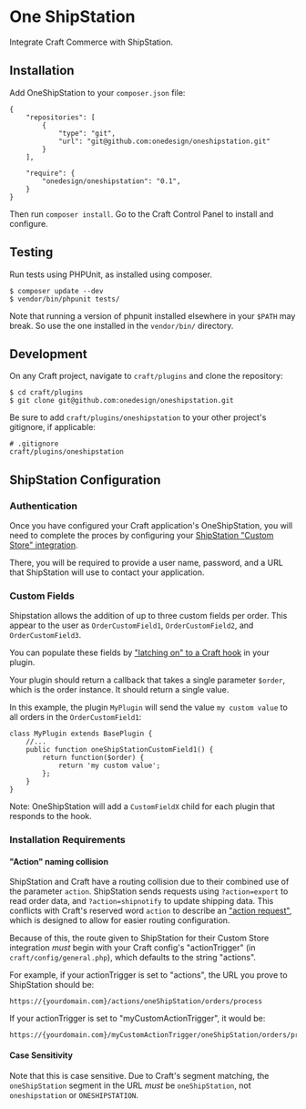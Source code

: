 # One ShipStation

Integrate Craft Commerce with ShipStation.

## Installation

Add OneShipStation to your `composer.json` file:

```
{
    "repositories": [
        {
            "type": "git",
            "url": "git@github.com:onedesign/oneshipstation.git"
        }
    ],

    "require": {
        "onedesign/oneshipstation": "0.1",
    }
}
```

Then run `composer install`. Go to the Craft Control Panel to install and configure.

## Testing

Run tests using PHPUnit, as installed using composer.

```
$ composer update --dev
$ vendor/bin/phpunit tests/
```

Note that running a version of phpunit installed elsewhere in your `$PATH` may break. So use the one installed in the `vendor/bin/` directory.

## Development

On any Craft project, navigate to `craft/plugins` and clone the repository:

```
$ cd craft/plugins
$ git clone git@github.com:onedesign/oneshipstation.git
```

Be sure to add `craft/plugins/oneshipstation` to your other project's gitignore, if applicable:

```
# .gitignore
craft/plugins/oneshipstation
```

## ShipStation Configuration

### Authentication

Once you have configured your Craft application's OneShipStation, you will need to complete the proces by configuring your [ShipStation "Custom Store" integration](https://help.shipstation.com/hc/en-us/articles/205928478-ShipStation-Custom-Store-Development-Guide#3a).

There, you will be required to provide a user name, password, and a URL that ShipStation will use to contact your application.

### Custom Fields

Shipstation allows the addition of up to three custom fields per order. This appear to the user as `OrderCustomField1`, `OrderCustomField2`, and `OrderCustomField3`.

You can populate these fields by ["latching on" to a Craft hook](https://craftcms.com/docs/plugins/hooks-and-events#latching-onto-hooks) in your plugin.

Your plugin should return a callback that takes a single parameter `$order`, which is the order instance. It should return a single value.

In this example, the plugin `MyPlugin` will send the value `my custom value` to all orders in the `OrderCustomField1`:

```
class MyPlugin extends BasePlugin {
    //...
    public function oneShipStationCustomField1() {
        return function($order) {
            return 'my custom value';
        };
    }
}
```

Note: OneShipStation will add a `CustomFieldX` child for each plugin that responds to the hook.

### Installation Requirements

#### "Action" naming collision

ShipStation and Craft have a routing collision due to their combined use of the parameter `action`.
ShipStation sends requests using `?action=export` to read order data, and `?action=shipnotify` to update shipping data.
This conflicts with Craft's reserved word `action` to describe an ["action request"](https://craftcms.com/docs/plugins/controllers#how-controller-actions-fit-into-routing),
which is designed to allow for easier routing configuration.

Because of this, the route given to ShipStation for their Custom Store integration _must_ begin with your Craft config's "actionTrigger" (in `craft/config/general.php`), which defaults to the string "actions".

For example, if your actionTrigger is set to "actions", the URL you prove to ShipStation should be:

```
https://{yourdomain.com}/actions/oneShipStation/orders/process
```

If your actionTrigger is set to "myCustomActionTrigger", it would be:

```
https://{yourdomain.com}/myCustomActionTrigger/oneShipStation/orders/process
```

#### Case Sensitivity

Note that this is case sensitive. Due to Craft's segment matching, the `oneShipStation` segment in the URL _must_ be `oneShipStation`, not `oneshipstation` or `ONESHIPSTATION`.
